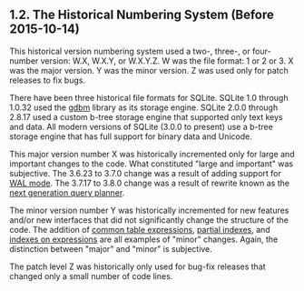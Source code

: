 ## 1\.2\. The Historical Numbering System (Before 2015\-10\-14\)


This historical version numbering system used a two\-, three\-,
or four\-number version: W.X, W.X.Y, or W.X.Y.Z.
W was the file format: 1 or 2 or 3\.
X was the major version.
Y was the minor version.
Z was used only for patch releases to fix bugs.




There have been three historical file formats for SQLite.
SQLite 1\.0 through 1\.0\.32 used the
[gdbm](https://www.gnu.org/software/gdbm/gdbm.html) library as its storage
engine.
SQLite 2\.0\.0 through 2\.8\.17 used a custom b\-tree storage engine that
supported only text keys and data.
All modern versions of SQLite (3\.0\.0 to present) use a b\-tree storage
engine that has full support for binary data and Unicode.




This major version number X was historically incremented only for
large and important changes to the code. What constituted "large
and important" was subjective. The 3\.6\.23 to 3\.7\.0 change
was a result of adding support for [WAL mode](wal.html).
The 3\.7\.17 to 3\.8\.0 change was a result of rewrite known as the
[next generation query planner](queryplanner-ng.html).




The minor version number Y was historically incremented for new
features and/or new interfaces that did not significantly change
the structure of the code. The addition of [common table expressions](lang_with.html),
[partial indexes](partialindex.html), and [indexes on expressions](expridx.html) are all examples of
"minor" changes. Again, the distinction between "major" and "minor"
is subjective.




The patch level Z was historically only used for bug\-fix releases
that changed only a small number of code lines.



